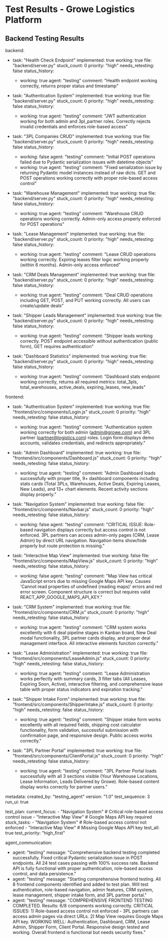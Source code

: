 # Test Results - Growe Logistics Platform

## Backend Testing Results

backend:
  - task: "Health Check Endpoint"
    implemented: true
    working: true
    file: "backend/server.py"
    stuck_count: 0
    priority: "high"
    needs_retesting: false
    status_history:
      - working: true
        agent: "testing"
        comment: "Health endpoint working correctly, returns proper status and timestamp"

  - task: "Authentication System"
    implemented: true
    working: true
    file: "backend/server.py"
    stuck_count: 0
    priority: "high"
    needs_retesting: false
    status_history:
      - working: true
        agent: "testing"
        comment: "JWT authentication working for both admin and 3pl_partner roles. Correctly rejects invalid credentials and enforces role-based access"

  - task: "3PL Companies CRUD"
    implemented: true
    working: true
    file: "backend/server.py"
    stuck_count: 0
    priority: "high"
    needs_retesting: false
    status_history:
      - working: false
        agent: "testing"
        comment: "Initial POST operations failed due to Pydantic serialization issues with datetime objects"
      - working: true
        agent: "testing"
        comment: "Fixed serialization issue by returning Pydantic model instances instead of raw dicts. GET and POST operations working correctly with proper role-based access control"

  - task: "Warehouse Management"
    implemented: true
    working: true
    file: "backend/server.py"
    stuck_count: 0
    priority: "high"
    needs_retesting: false
    status_history:
      - working: true
        agent: "testing"
        comment: "Warehouse CRUD operations working correctly. Admin-only access properly enforced for POST operations"

  - task: "Lease Management"
    implemented: true
    working: true
    file: "backend/server.py"
    stuck_count: 0
    priority: "high"
    needs_retesting: false
    status_history:
      - working: true
        agent: "testing"
        comment: "Lease CRUD operations working correctly. Expiring leases filter logic working properly (within 6 months). Admin-only access enforced"

  - task: "CRM Deals Management"
    implemented: true
    working: true
    file: "backend/server.py"
    stuck_count: 0
    priority: "high"
    needs_retesting: false
    status_history:
      - working: true
        agent: "testing"
        comment: "Deal CRUD operations including GET, POST, and PUT working correctly. All users can create/update deals"

  - task: "Shipper Leads Management"
    implemented: true
    working: true
    file: "backend/server.py"
    stuck_count: 0
    priority: "high"
    needs_retesting: false
    status_history:
      - working: true
        agent: "testing"
        comment: "Shipper leads working correctly. POST endpoint accessible without authentication (public form), GET requires authentication"

  - task: "Dashboard Statistics"
    implemented: true
    working: true
    file: "backend/server.py"
    stuck_count: 0
    priority: "high"
    needs_retesting: false
    status_history:
      - working: true
        agent: "testing"
        comment: "Dashboard stats endpoint working correctly, returns all required metrics: total_3pls, total_warehouses, active_deals, expiring_leases, new_leads"

frontend:
  - task: "Authentication System"
    implemented: true
    working: true
    file: "frontend/src/components/Login.js"
    stuck_count: 0
    priority: "high"
    needs_retesting: false
    status_history:
      - working: true
        agent: "testing"
        comment: "Authentication system working correctly for both admin (admin@growe.com) and 3PL partner (partner@logistics.com) roles. Login form displays demo accounts, validates credentials, and redirects appropriately."

  - task: "Admin Dashboard"
    implemented: true
    working: true
    file: "frontend/src/components/Dashboard.js"
    stuck_count: 0
    priority: "high"
    needs_retesting: false
    status_history:
      - working: true
        agent: "testing"
        comment: "Admin Dashboard loads successfully with proper title, 9+ dashboard components including stats cards (Total 3PLs, Warehouses, Active Deals, Expiring Leases, New Leads), and 13+ chart elements. Recent activity sections display properly."

  - task: "Navigation System"
    implemented: true
    working: false
    file: "frontend/src/components/Navbar.js"
    stuck_count: 0
    priority: "high"
    needs_retesting: false
    status_history:
      - working: false
        agent: "testing"
        comment: "CRITICAL ISSUE: Role-based navigation displays correctly but access control is not enforced. 3PL partners can access admin-only pages (CRM, Lease Admin) by direct URL navigation. Navigation items show/hide properly but route protection is missing."

  - task: "Interactive Map View"
    implemented: true
    working: false
    file: "frontend/src/components/MapView.js"
    stuck_count: 0
    priority: "high"
    needs_retesting: false
    status_history:
      - working: false
        agent: "testing"
        comment: "Map View has critical JavaScript errors due to missing Google Maps API key. Causes 'Cannot read properties of undefined (reading maps)' errors and red error screen. Component structure is correct but requires valid REACT_APP_GOOGLE_MAPS_API_KEY."

  - task: "CRM System"
    implemented: true
    working: true
    file: "frontend/src/components/CRM.js"
    stuck_count: 0
    priority: "high"
    needs_retesting: false
    status_history:
      - working: true
        agent: "testing"
        comment: "CRM system works excellently with 6 deal pipeline stages in Kanban board, New Deal modal functionality, 3PL partner cards display, and proper deal management interface. All interactive elements function correctly."

  - task: "Lease Administration"
    implemented: true
    working: true
    file: "frontend/src/components/LeaseAdmin.js"
    stuck_count: 0
    priority: "high"
    needs_retesting: false
    status_history:
      - working: true
        agent: "testing"
        comment: "Lease Administration works perfectly with summary cards, 3 filter tabs (All Leases, Expiring Soon, Active), interactive filtering, and comprehensive lease table with proper status indicators and expiration tracking."

  - task: "Shipper Intake Form"
    implemented: true
    working: true
    file: "frontend/src/components/ShipperIntake.js"
    stuck_count: 0
    priority: "high"
    needs_retesting: false
    status_history:
      - working: true
        agent: "testing"
        comment: "Shipper intake form works excellently with all required fields, shipping cost calculator functionality, form validation, successful submission with confirmation page, and responsive design. Public access works correctly."

  - task: "3PL Partner Portal"
    implemented: true
    working: true
    file: "frontend/src/components/ClientPortal.js"
    stuck_count: 0
    priority: "high"
    needs_retesting: false
    status_history:
      - working: true
        agent: "testing"
        comment: "3PL Partner Portal loads successfully with all 3 sections visible (Your Warehouse Locations, Lease Information, Leads Delivered by Growe). Role-based content display works correctly for partner users."

metadata:
  created_by: "testing_agent"
  version: "1.0"
  test_sequence: 3
  run_ui: true

test_plan:
  current_focus:
    - "Navigation System" # Critical role-based access control issue
    - "Interactive Map View" # Google Maps API key required
  stuck_tasks:
    - "Navigation System" # Role-based access control not enforced
    - "Interactive Map View" # Missing Google Maps API key
  test_all: true
  test_priority: "high_first"

agent_communication:
  - agent: "testing"
    message: "Comprehensive backend testing completed successfully. Fixed critical Pydantic serialization issue in POST endpoints. All 24 test cases passing with 100% success rate. Backend API is fully functional with proper authentication, role-based access control, and data persistence."
  - agent: "testing"
    message: "Starting comprehensive frontend testing. All 8 frontend components identified and added to test plan. Will test authentication, role-based navigation, admin features, CRM system, lease management, shipper intake form, and 3PL partner portal."
  - agent: "testing"
    message: "COMPREHENSIVE FRONTEND TESTING COMPLETED. Results: 6/8 components working correctly. CRITICAL ISSUES: 1) Role-based access control not enforced - 3PL partners can access admin pages via direct URLs. 2) Map View requires Google Maps API key. WORKING WELL: Authentication, Dashboard, CRM, Lease Admin, Shipper Form, Client Portal. Responsive design tested and working. Overall frontend is functional but needs security fixes."